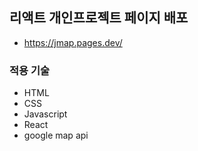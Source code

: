 
## 리액트 개인프로젝트 페이지 배포

- https://jmap.pages.dev/


### 적용 기술

- HTML
- CSS
- Javascript
- React
- google map api


